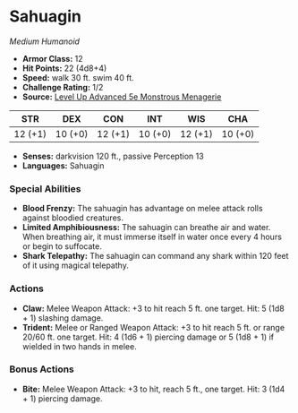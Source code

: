 # Sahuagin

*Medium* *Humanoid*

- **Armor Class:** 12
- **Hit Points:** 22 (4d8+4)
- **Speed:** walk 30 ft. swim 40 ft.
- **Challenge Rating:** 1/2
- **Source:** [Level Up Advanced 5e Monstrous Menagerie](https://www.levelup5e.com)

| STR | DEX | CON | INT | WIS | CHA |
| --- | --- | --- | --- | --- | --- |
| 12 (+1) | 10 (+0) | 12 (+1) | 10 (+0) | 12 (+1) | 10 (+0) |

- **Senses:** darkvision 120 ft., passive Perception 13
- **Languages:** Sahuagin
### Special Abilities
- **Blood Frenzy:** The sahuagin has advantage on melee attack rolls against bloodied creatures.
- **Limited Amphibiousness:** The sahuagin can breathe air and water. When breathing air, it must immerse itself in water once every 4 hours or begin to suffocate.
- **Shark Telepathy:** The sahuagin can command any shark within 120 feet of it using magical telepathy.
### Actions
- **Claw:** Melee Weapon Attack: +3 to hit  reach 5 ft.  one target. Hit: 5 (1d8 + 1) slashing damage.
- **Trident:** Melee or Ranged Weapon Attack: +3 to hit  reach 5 ft. or range 20/60 ft.  one target. Hit: 4 (1d6 + 1) piercing damage  or 5 (1d8 + 1) if wielded in two hands in melee.
### Bonus Actions
- **Bite:** Melee Weapon Attack: +3 to hit, reach 5 ft., one target. Hit: 3 (1d4 + 1) piercing damage.

